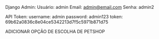 Django Admin:
Usuário: admin
Email: admin@email.com
Senha: admin2

API Token:
username: admin
password: admin123
token: 69b62a0836c8e04ce5342213d7f5c5971b871d75

ADICIONAR OPÇÃO DE ESCOLHA DE PETSHOP
